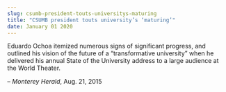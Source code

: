 ```yaml
---
slug: csumb-president-touts-universitys-maturing
title: "CSUMB president touts university’s ‘maturing’"
date: January 01 2020
---
```


<p>Eduardo Ochoa itemized numerous signs of significant progress, and outlined his vision of the future of a “transformative university” when he delivered his annual State of the University address to a large audience at the World Theater.
</p><p>– <em>Monterey Herald</em>, Aug. 21, 2015
</p>
